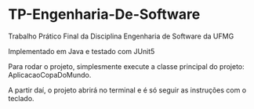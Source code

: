 # TP-Engenharia-De-Software
Trabalho Prático Final da Disciplina Engenharia de Software da UFMG

Implementado em Java e testado com JUnit5

Para rodar o projeto, simplesmente execute a classe principal do projeto: AplicacaoCopaDoMundo.

A partir daí, o projeto abrirá no terminal e é só seguir as instruções com o teclado.